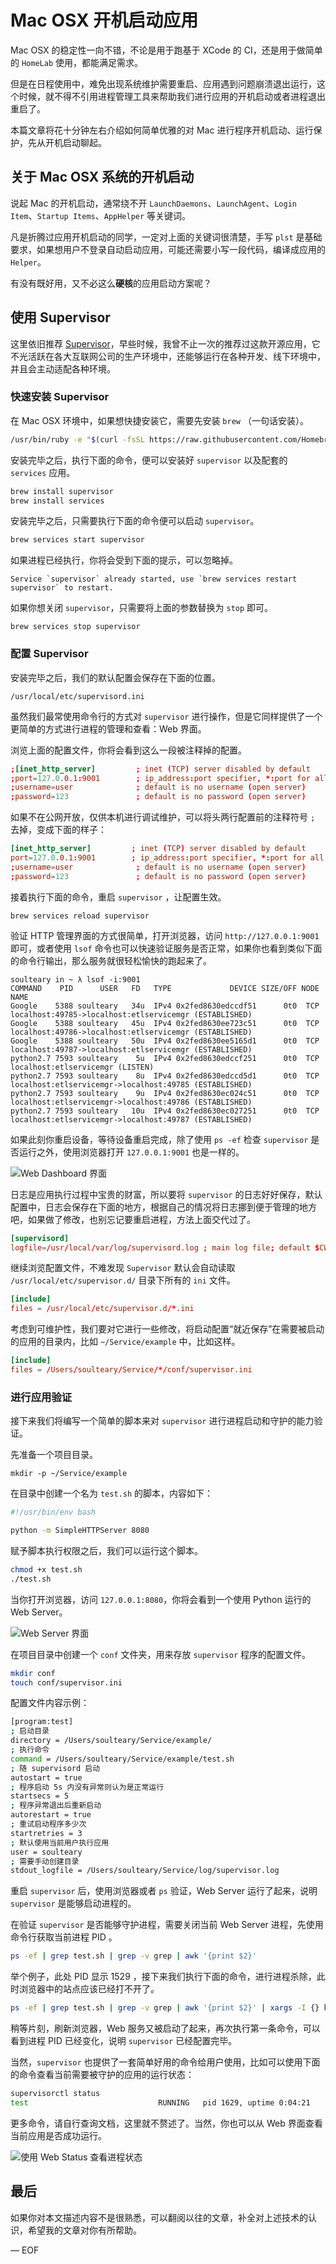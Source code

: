 # Mac OSX 开机启动应用

Mac OSX 的稳定性一向不错，不论是用于跑基于 XCode 的 CI，还是用于做简单的 `HomeLab` 使用，都能满足需求。

但是在日程使用中，难免出现系统维护需要重启、应用遇到问题崩溃退出运行，这个时候，就不得不引用进程管理工具来帮助我们进行应用的开机启动或者进程退出重启了。

本篇文章将花十分钟左右介绍如何简单优雅的对 Mac 进行程序开机启动、运行保护，先从开机启动聊起。

## 关于 Mac OSX 系统的开机启动

说起 Mac 的开机启动，通常绕不开 `LaunchDaemons`、`LaunchAgent`、`Login Item`、`Startup Items`、`AppHelper` 等关键词。

凡是折腾过应用开机启动的同学，一定对上面的关键词很清楚，手写 `plst` 是基础要求，如果想用户不登录自动启动应用，可能还需要小写一段代码，编译成应用的 `Helper`。

有没有既好用，又不必这么**硬核**的应用启动方案呢？

## 使用 Supervisor

这里依旧推荐 [Supervisor](http://supervisord.org/)，早些时候，我曾不止一次的推荐过这款开源应用，它不光活跃在各大互联网公司的生产环境中，还能够运行在各种开发、线下环境中，并且会主动适配各种环境。

### 快速安装 Supervisor

在 Mac OSX 环境中，如果想快捷安装它，需要先安装 `brew` （一句话安装）。

```bash
/usr/bin/ruby -e "$(curl -fsSL https://raw.githubusercontent.com/Homebrew/install/master/install)"
```

安装完毕之后，执行下面的命令，便可以安装好 `supervisor` 以及配套的 `services` 应用。

```bash
brew install supervisor
brew install services
```

安装完毕之后，只需要执行下面的命令便可以启动 `supervisor`。

```bash
brew services start supervisor
```

如果进程已经执行，你将会受到下面的提示，可以忽略掉。

```TeXT
Service `supervisor` already started, use `brew services restart supervisor` to restart.
```

如果你想关闭 `supervisor`，只需要将上面的参数替换为 `stop` 即可。

```TeXT
brew services stop supervisor
```

### 配置 Supervisor

安装完毕之后，我们的默认配置会保存在下面的位置。

```TeXT
/usr/local/etc/supervisord.ini
```

虽然我们最常使用命令行的方式对 `supervisor` 进行操作，但是它同样提供了一个更简单的方式进行进程的管理和查看：Web 界面。

浏览上面的配置文件，你将会看到这么一段被注释掉的配置。

```Toml
;[inet_http_server]         ; inet (TCP) server disabled by default
;port=127.0.0.1:9001        ; ip_address:port specifier, *:port for all iface
;username=user              ; default is no username (open server)
;password=123               ; default is no password (open server)
```

如果不在公网开放，仅供本机进行调试维护，可以将头两行配置前的注释符号 `;` 去掉，变成下面的样子：

```Toml
[inet_http_server]         ; inet (TCP) server disabled by default
port=127.0.0.1:9001        ; ip_address:port specifier, *:port for all iface
;username=user              ; default is no username (open server)
;password=123               ; default is no password (open server)
```

接着执行下面的命令，重启 `supervisor` ，让配置生效。

```TeXT
brew services reload supervisor
```

验证 HTTP 管理界面的方式很简单，打开浏览器，访问 `http://127.0.0.1:9001` 即可，或者使用 `lsof` 命令也可以快速验证服务是否正常，如果你也看到类似下面的命令行输出，那么服务就很轻松愉快的跑起来了。

```TeXT
soulteary in ~ λ lsof -i:9001
COMMAND    PID      USER   FD   TYPE             DEVICE SIZE/OFF NODE NAME
Google    5388 soulteary   34u  IPv4 0x2fed8630edccdf51      0t0  TCP localhost:49785->localhost:etlservicemgr (ESTABLISHED)
Google    5388 soulteary   45u  IPv4 0x2fed8630ee723c51      0t0  TCP localhost:49786->localhost:etlservicemgr (ESTABLISHED)
Google    5388 soulteary   50u  IPv4 0x2fed8630ee5165d1      0t0  TCP localhost:49787->localhost:etlservicemgr (ESTABLISHED)
python2.7 7593 soulteary    5u  IPv4 0x2fed8630edccf251      0t0  TCP localhost:etlservicemgr (LISTEN)
python2.7 7593 soulteary    8u  IPv4 0x2fed8630edccd5d1      0t0  TCP localhost:etlservicemgr->localhost:49785 (ESTABLISHED)
python2.7 7593 soulteary    9u  IPv4 0x2fed8630ec024c51      0t0  TCP localhost:etlservicemgr->localhost:49786 (ESTABLISHED)
python2.7 7593 soulteary   10u  IPv4 0x2fed8630ec027251      0t0  TCP localhost:etlservicemgr->localhost:49787 (ESTABLISHED)
```

如果此刻你重启设备，等待设备重启完成，除了使用 `ps -ef` 检查 `supervisor` 是否运行之外，使用浏览器打开 `127.0.0.1:9001` 也是一样的。

![Web Dashboard 界面](https://attachment.soulteary.com/2019/03/11/web-dashboard.png)

日志是应用执行过程中宝贵的财富，所以要将 `supervisor` 的日志好好保存，默认配置中，日志会保存在下面的地方，根据自己的情况将日志挪到便于管理的地方吧，如果做了修改，也别忘记要重启进程，方法上面交代过了。

```Toml
[supervisord]
logfile=/usr/local/var/log/supervisord.log ; main log file; default $CWD/supervisord.log
```

继续浏览配置文件，不难发现 `Supervisor` 默认会自动读取 `/usr/local/etc/supervisor.d/` 目录下所有的 `ini` 文件。

```Toml
[include]
files = /usr/local/etc/supervisor.d/*.ini
```

考虑到可维护性，我们要对它进行一些修改，将启动配置“就近保存”在需要被启动的应用的目录内，比如 `~/Service/example` 中，比如这样。

```Toml
[include]
files = /Users/soulteary/Service/*/conf/supervisor.ini
```

### 进行应用验证

接下来我们将编写一个简单的脚本来对 `supervisor` 进行进程启动和守护的能力验证。

先准备一个项目目录。

```TeXT
mkdir -p ~/Service/example
```

在目录中创建一个名为 `test.sh` 的脚本，内容如下：

```bash
#!/usr/bin/env bash

python -m SimpleHTTPServer 8080
```

赋予脚本执行权限之后，我们可以运行这个脚本。

```bash
chmod +x test.sh
./test.sh
```

当你打开浏览器，访问 `127.0.0.1:8080`，你将会看到一个使用 Python 运行的 Web Server。

![Web Server 界面](https://attachment.soulteary.com/2019/03/11/py-dashboard.png)

在项目目录中创建一个 `conf` 文件夹，用来存放 `supervisor` 程序的配置文件。

```bash
mkdir conf
touch conf/supervisor.ini
```

配置文件内容示例：

```bash
[program:test]
; 启动目录
directory = /Users/soulteary/Service/example/
; 执行命令
command = /Users/soulteary/Service/example/test.sh
; 随 supervisord 启动
autostart = true
; 程序启动 5s 内没有异常则认为是正常运行
startsecs = 5
; 程序异常退出后重新启动
autorestart = true
; 重试启动程序多少次
startretries = 3
; 默认使用当前用户执行应用
user = soulteary
; 需要手动创建目录
stdout_logfile = /Users/soulteary/Service/log/supervisor.log
```

重启 `supervisor` 后，使用浏览器或者 `ps` 验证，Web Server 运行了起来，说明 `supervisor` 是能够启动进程的。

在验证 `supervisor` 是否能够守护进程，需要关闭当前 Web Server 进程，先使用命令行获取当前进程 PID 。

```bash
ps -ef | grep test.sh | grep -v grep | awk '{print $2}'
```

举个例子，此处 PID 显示 1529 ，接下来我们执行下面的命令，进行进程杀除，此时浏览器中的站点应该已经打不开了。

```bash
ps -ef | grep test.sh | grep -v grep | awk '{print $2}' | xargs -I {} kill {}
```

稍等片刻，刷新浏览器，Web 服务又被启动了起来，再次执行第一条命令，可以看到进程 PID 已经变化，说明 `supervisor` 已经配置完毕。

当然，`supervisor` 也提供了一套简单好用的命令给用户使用，比如可以使用下面的命令查看当前需要被守护的应用的运行状态：

```bash
supervisorctl status
test                             RUNNING   pid 1629, uptime 0:04:21
```

更多命令，请自行查询文档，这里就不赘述了。当然，你也可以从 Web 界面查看当前应用是否成功运行。

![使用 Web Status 查看进程状态](https://attachment.soulteary.com/2019/03/11/web-status.png)


## 最后

如果你对本文描述内容不是很熟悉，可以翻阅以往的文章，补全对上述技术的认识，希望我的文章对你有所帮助。

— EOF